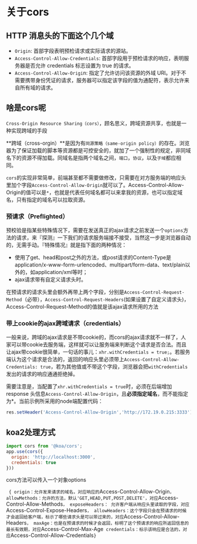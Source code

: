 # 关于cors

## HTTP 消息头的下面这个几个域

- `Origin`: 首部字段表明预检请求或实际请求的源站。
- `Access-Control-Allow-Credentials`: 首部字段用于预检请求的响应，表明服务器是否允许 credentials 标志设置为 true 的请求。
- `Access-Control-Allow-Origi`n: 指定了允许访问该资源的外域 URI。对于不需要携带身份凭证的请求，服务器可以指定该字段的值为通配符，表示允许来自所有域的请求。


## 啥是cors呢

`Cross-Origin Resource Sharing（cors）`，顾名思义，跨域资源共享，也就是一种实现跨域的手段

**跨域（cross-orgin）**是因为有`同源策略（same-origin policy）`的存在。浏览器为了保证加载的脚本等资源都是可控安全的，就加了一个强制性的规定，非同域名下的资源不得加载。同域名是指两个域名之间，`端口`，`协议`，以及`子域`都应相同。

`cors`的实现非常简单，前端甚至都不需要做修改，只需要在对方服务端的响应头里加个字段`Access-Control-Allow-Origin`就可以了。Access-Control-Allow-Origin的值可以是`*`，也就是代表任何域名都可以来拿我的资源，也可以指定域名，只有指定的域名可以拉取资源。


### 预请求（Preflighted）

预校验是指某些特殊情况下，需要在发送真正的ajax请求之前发送一个`options`方法的请求，来『探测』一下我们的请求服务端接不接受，当然这一步是浏览器自动的，无需手动。『特殊情况』就是指下面的两种情况：

 - 使用了get、head和post之外的方法，或post请求的Content-Type是application/x-www-form-urlencoded、multipart/form-data、text/plain以外的，如application/xml等时；
 - ajax请求带有自定义请求头时。

 在预请求的请求头里会额外再带上两个字段，分别是`Access-Control-Request-Method`（必带），`Access-Control-Request-Headers`(如果设置了自定义请求头)，Access-Control-Request-Method的值就是该ajax请求所用的方法

 ### 带上cookie的ajax跨域请求（credentials）

一般来说，跨域的ajax请求是不带cookie的，而cors的ajax请求就不一样了，人家可以带cookie去服务端，这样就可以让服务端来判断这个请求是否合法。而且让ajax带cookie很简单，一句话的事儿：`xhr.withCredentials = true;`。若服务端认为这个请求是合法的，返回的响应头里必须带上`Access-Control-Allow-Credentials: true`，若为其他值或不带这个字段，浏览器会把`withCredentials`发出的请求的响应通通拒绝掉。

需要注意是，当配置了`xhr.withCredentials = true`时，必须在后端增加 response 头信息`Access-Control-Allow-Origin`，且**必须指定域名**，而不能指定为*。当前示例所采用的node端配置代码：

```js
res.setHeader('Access-Control-Allow-Origin','http://172.19.0.215:3333');
```


## koa2处理方式

```js
import cors from '@koa/cors';
app.use(cors({
  origin: 'http://localhost:3000',
  credentials: true
}))
```

cors方法可以传入一个对象options

`
{
    origin：允许发来请求的域名，对应响应的`Access-Control-Allow-Origin`，
    allowMethods：允许的方法，默认'GET,HEAD,PUT,POST,DELETE'，对应`Access-Control-Allow-Methods`，
    exposeHeaders： 允许客户端从响应头里读取的字段，对应`Access-Control-Expose-Headers`，
    allowHeaders：这个字段只会在预请求的时候才会返回给客户端，标示了哪些请求头是可以带过来的，对应`Access-Control-Allow-Headers`，
    maxAge：也是在预请求的时候才会返回，标明了这个预请求的响应所返回信息的最长有效期，对应`Access-Control-Max-Age`
    credentials：标示该响应是合法的，对应`Access-Control-Allow-Credentials`
}
`